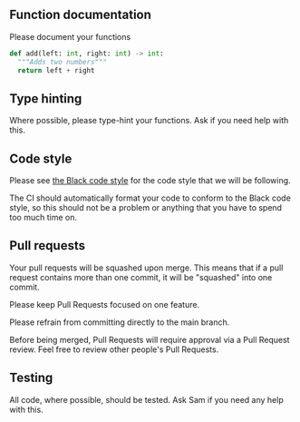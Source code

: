 ## Function documentation
Please document your functions
```python
def add(left: int, right: int) -> int:
  """Adds two numbers"""
  return left + right
```
## Type hinting
Where possible, please type-hint your functions. Ask if you need help with this.

## Code style
Please see [the Black code style](https://black.readthedocs.io/en/stable/the_black_code_style/current_style.html) for the code style that we will be following.

The CI should automatically format your code to conform to the Black code style, so this should not be a problem or anything that you have to spend too much time on.

## Pull requests
Your pull requests will be squashed upon merge. This means that if a pull request contains more than one commit, it will be "squashed" into one commit.

Please keep Pull Requests focused on one feature.

Please refrain from committing directly to the main branch.

Before being merged, Pull Requests will require approval via a Pull Request review. Feel free to review other people's Pull Requests.

## Testing
All code, where possible, should be tested. Ask Sam if you need any help with this.
